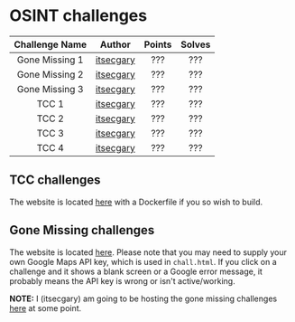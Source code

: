 # OSINT challenges

|                   Challenge Name                     | Author | Points | Solves |
|:----------------------------------------------------:|:------:|:------:|:------:
| Gone Missing 1 | [itsecgary](https://github.com/itsecgary) | ??? | ??? |
| Gone Missing 2 | [itsecgary](https://github.com/itsecgary) | ??? | ??? |
| Gone Missing 3 | [itsecgary](https://github.com/itsecgary) | ??? | ??? |
| TCC 1 | [itsecgary](https://github.com/itsecgary) | ??? | ??? |
| TCC 2 | [itsecgary](https://github.com/itsecgary) | ??? | ??? |
| TCC 3 | [itsecgary](https://github.com/itsecgary) | ??? | ??? |
| TCC 4 | [itsecgary](https://github.com/itsecgary) | ??? | ??? |

## TCC challenges
The website is located [here](/tcc/website) with a Dockerfile if you so wish to build.

## Gone Missing challenges
The website is located [here](/geosint). Please note that you may need to supply your own Google Maps API key,
which is used in `chall.html`. If you click on a challenge and it shows a blank screen or a Google error message,
it probably means the API key is wrong or isn't active/working.

**NOTE:** I (itsecgary) am going to be hosting the gone missing challenges [here](https://osint.golf) at some point.